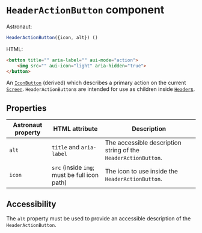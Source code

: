 # `HeaderActionButton` component
Astronaut:
```javascript
HeaderActionButton({icon, alt}) ()
```

HTML:
```html
<button title="" aria-label="" aui-mode="action">
    <img src="" aui-icon="light" aria-hidden="true">
</button>
```

An [`IconButton`](reference/components/iconbutton.md) (derived) which describes a primary action on the current [`Screen`](reference/components/screen.md). `HeaderActionButton`s are intended for use as children inside [`Header`s](reference/components/header.md).

## Properties
| Astronaut property | HTML attribute | Description |
|---|---|---|
|`alt` | `title` and `aria-label` | The accessible description string of the `HeaderActionButton`. |
| `icon` | `src` (inside `img`; must be full icon path) | The icon to use inside the `HeaderActionButton`. |

## Accessibility
The `alt` property must be used to provide an accessible description of the `HeaderActionButton`.